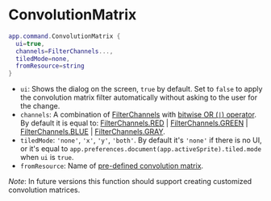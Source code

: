 # ConvolutionMatrix

```lua
app.command.ConvolutionMatrix {
  ui=true,
  channels=FilterChannels...,
  tiledMode=none,
  fromResource=string
}
```

* `ui`: Shows the dialog on the screen, `true` by default. Set to
  `false` to apply the convolution matrix filter automatically without
  asking to the user for the change.
* `channels`: A combination of [FilterChannels](../filterchannels.md#filterchannels) with
  [bitwise OR (`|`) operator](https://www.lua.org/manual/5.3/manual.html#3.4.2).
  By default it is equal to:
  [FilterChannels.RED](../filterchannels.md#filterchannelsred) |
  [FilterChannels.GREEN](../filterchannels.md#filterchannelsgreen) |
  [FilterChannels.BLUE](../filterchannels.md#filterchannelsblue) |
  [FilterChannels.GRAY](../filterchannels.md#filterchannelsgray).
* `tiledMode`: `'none'`, `'x'`, `'y'`, `'both'`. By default it's
  `'none'` if there is no UI, or it's equal to `app.preferences.document(app.activeSprite).tiled.mode`
  when `ui` is `true`.
* `fromResource`: Name of [pre-defined convolution matrix](https://github.com/aseprite/aseprite/blob/a70a3a11c71ae96eb6af3756525182e88129ffcd/data/convmatr.def#L34).

*Note*: In future versions this function should support creating
customized convolution matrices.

